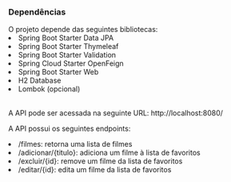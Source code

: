 <h3>Dependências</h3>
</h3>O projeto depende das seguintes bibliotecas:</h3><li> Spring Boot Starter Data JPA</li><li>Spring Boot Starter Thymeleaf</li><li> Spring Boot Starter Validation</li><li> Spring Cloud Starter OpenFeign</li><li>  Spring Boot Starter Web</li><li> H2 Database</li><li> Lombok (opcional)</li></br>

A API pode ser acessada na seguinte URL: <a>http://localhost:8080/ </a></br>

A API possui os seguintes endpoints:<li>/filmes: retorna uma lista de filmes</li><li>/adicionar/{titulo}: adiciona um filme à lista de favoritos</li><li>/excluir/{id}: remove um filme da lista de favoritos</li><li>/editar/{id}: edita um filme da lista de favoritos</li>
